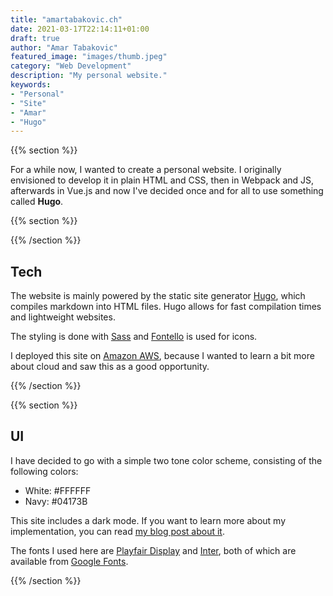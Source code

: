 ```yaml
---
title: "amartabakovic.ch"
date: 2021-03-17T22:14:11+01:00
draft: true
author: "Amar Tabakovic"
featured_image: "images/thumb.jpeg"
category: "Web Development"
description: "My personal website."
keywords:
- "Personal"
- "Site"
- "Amar"
- "Hugo"
---
```

{{% section %}}

For a while now, I wanted to create a personal website. I originally envisioned to develop it in plain HTML and CSS, then in Webpack and JS, afterwards in Vue.js and now I've decided once and for all to use something called **Hugo**.

{{% section %}}

{{% /section %}}


## Tech
The website is mainly powered by the static site generator [Hugo](https://gohugo.io), which compiles markdown into HTML files. Hugo allows for fast compilation times and lightweight websites.

The styling is done with [Sass](https://sass-lang.com/) and [Fontello](https://fontello.com/) is used for icons.

I deployed this site on [Amazon AWS](https://aws.amazon.com/), because I wanted to learn a bit more about cloud and saw this as a good opportunity.

{{% /section %}}

{{% section %}}

## UI
I have decided to go with a simple two tone color scheme, consisting of the following colors:
- White: #FFFFFF
- Navy: #04173B

This site includes a dark mode. If you want to learn more about my implementation, you can read [my blog post about it](https://amartabakovic.ch/blog/hugo-dark-theme).

The fonts I used here are [Playfair Display](https://fonts.google.com/specimen/Playfair+Display?preview.text_type=custom) and [Inter](https://fonts.google.com/specimen/Inter?preview.text_type=custom), both of which are available from [Google Fonts](https://fonts.google.com/).

{{% /section %}}


